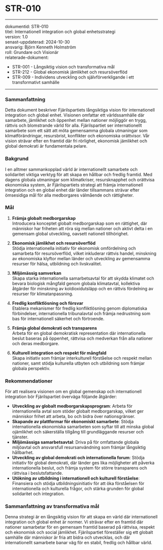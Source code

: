 # STR-010
---
dokumentid: STR-010  
titel: Internationell integration och global enhetsstrategi  
version: 1.0  
senast-uppdaterad: 2024-10-30  
ansvarig: Björn Kenneth Holmström  
roll: Grundare och Visionär  
relaterade-dokument:  
  - STR-001 - Långsiktig vision och transformativa mål  
  - STR-212 - Global ekonomisk jämlikhet och resursöverflöd  
  - STR-009 - Individens utveckling och självförverkligande i ett transformativt samhälle  

---

### Sammanfattning

Detta dokument beskriver Fjärilspartiets långsiktiga vision för internationell integration och global enhet. Visionen omfattar ett världssamhälle där samarbete, jämlikhet och öppenhet mellan nationer möjliggör en trygg, rättvis och blomstrande värld för alla. Fjärilspartiet ser internationellt samarbete som ett sätt att möta gemensamma globala utmaningar som klimatförändringar, resursbrist, konflikter och ekonomiska orättvisor. Vår vision strävar efter en framtid där fri rörlighet, ekonomisk jämlikhet och global demokrati är fundamentala pelare.

### Bakgrund

I en alltmer sammankopplad värld är internationellt samarbete och solidaritet viktiga verktyg för att skapa en hållbar och fredlig framtid. Med dagens globala utmaningar som klimatkriser, resursknapphet och orättvisa ekonomiska system, är Fjärilspartiets strategi att främja internationell integration och en global enhet där länder tillsammans strävar efter ömsesidiga mål för alla medborgares välmående och rättigheter.

### Mål

1. **Främja globalt medborgarskap**  
   Introducera konceptet globalt medborgarskap som en rättighet, där människor har friheten att röra sig mellan nationer och aktivt delta i en gemensam global utveckling, oavsett nationell tillhörighet.

2. **Ekonomisk jämlikhet och resursöverflöd**  
   Stödja internationella initiativ för ekonomisk omfördelning och samarbeta för resursöverflöd, vilket inkluderar rättvis handel, minskning av ekonomiska klyftor mellan länder och utveckling av gemensamma resurser för hälsa, utbildning och livskvalitet.

3. **Miljömässig samverkan**  
   Skapa starka internationella samarbetsavtal för att skydda klimatet och bevara biologisk mångfald genom globala klimatavtal, kollektiva åtgärder för minskning av koldioxidutsläpp och en rättvis fördelning av resurser för klimatanpassning.

4. **Fredlig konfliktlösning och försvar**  
   Etablera mekanismer för fredlig konfliktlösning genom diplomatiska förbindelser, internationella tribunalavtal och främja nedrustning som bas för internationell säkerhet och förtroende.

5. **Främja global demokrati och transparens**  
   Arbeta för en global demokratisk representation där internationella beslut baseras på öppenhet, rättvisa och medverkan från alla nationer och deras medborgare.

6. **Kulturell integration och respekt för mångfald**  
   Skapa initiativ som främjar interkulturell förståelse och respekt mellan nationer, samt stödja kulturella utbyten och utbildning som främjar globala perspektiv.

### Rekommendationer

För att realisera visionen om en global gemenskap och internationell integration bör Fjärilspartiet överväga följande åtgärder:

- **Utveckling av globalt medborgarskapsprogram**: Arbeta för internationella avtal som stöder globalt medborgarskap, vilket ger människor frihet att arbeta, bo och bidra över nationsgränser.
- **Skapande av plattformar för ekonomiskt samarbete**: Stödja internationella ekonomiska samarbeten som syftar till att minska global ojämlikhet och säkerställa tillgång till grundläggande resurser och tjänster.
- **Miljömässiga samarbetsavtal**: Driva på för omfattande globala miljöavtal och ansvarsfull resursanvändning som främjar långsiktig hållbarhet.
- **Utveckling av global demokrati och internationella forum**: Stödja initiativ för global demokrati, där länder ges lika möjligheter att påverka internationella beslut, och främja system för större transparens och rättvisa i beslutsfattande.
- **Utökning av utbildning i internationell och kulturell förståelse**: Finansiera och stödja utbildningsinitiativ för att öka förståelsen för internationella och kulturella frågor, och stärka grunden för global solidaritet och integration.

### Sammanfattning av transformativa mål

Denna strategi är en långsiktig vision för att skapa en värld där internationell integration och global enhet är normer. Vi strävar efter en framtid där nationer samarbetar för en gemensam framtid baserad på rättvisa, respekt och ekonomisk och social jämlikhet. Fjärilspartiet föreställer sig ett globalt samhälle där människor är fria att bidra och utvecklas, och där internationellt samarbete banar väg för en stabil, fredlig och hållbar värld.


